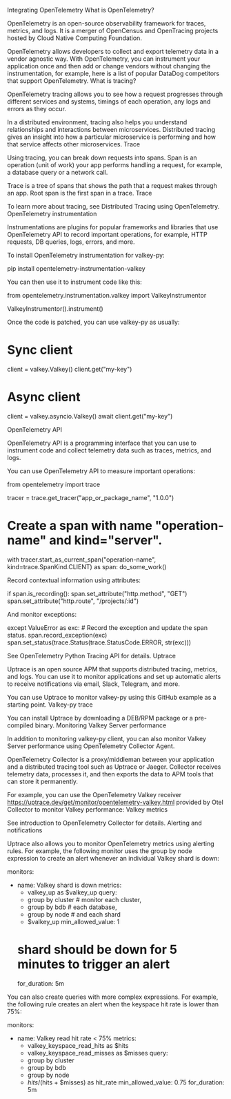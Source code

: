 Integrating OpenTelemetry
What is OpenTelemetry?

OpenTelemetry is an open-source observability framework for traces, metrics, and logs. It is a merger of OpenCensus and OpenTracing projects hosted by Cloud Native Computing Foundation.

OpenTelemetry allows developers to collect and export telemetry data in a vendor agnostic way. With OpenTelemetry, you can instrument your application once and then add or change vendors without changing the instrumentation, for example, here is a list of popular DataDog competitors that support OpenTelemetry.
What is tracing?

OpenTelemetry tracing allows you to see how a request progresses through different services and systems, timings of each operation, any logs and errors as they occur.

In a distributed environment, tracing also helps you understand relationships and interactions between microservices. Distributed tracing gives an insight into how a particular microservice is performing and how that service affects other microservices.
Trace

Using tracing, you can break down requests into spans. Span is an operation (unit of work) your app performs handling a request, for example, a database query or a network call.

Trace is a tree of spans that shows the path that a request makes through an app. Root span is the first span in a trace.
Trace

To learn more about tracing, see Distributed Tracing using OpenTelemetry.
OpenTelemetry instrumentation

Instrumentations are plugins for popular frameworks and libraries that use OpenTelemetry API to record important operations, for example, HTTP requests, DB queries, logs, errors, and more.

To install OpenTelemetry instrumentation for valkey-py:

pip install opentelemetry-instrumentation-valkey

You can then use it to instrument code like this:

from opentelemetry.instrumentation.valkey import ValkeyInstrumentor

ValkeyInstrumentor().instrument()

Once the code is patched, you can use valkey-py as usually:

# Sync client
client = valkey.Valkey()
client.get("my-key")

# Async client
client = valkey.asyncio.Valkey()
await client.get("my-key")

OpenTelemetry API

OpenTelemetry API is a programming interface that you can use to instrument code and collect telemetry data such as traces, metrics, and logs.

You can use OpenTelemetry API to measure important operations:

from opentelemetry import trace

tracer = trace.get_tracer("app_or_package_name", "1.0.0")

# Create a span with name "operation-name" and kind="server".
with tracer.start_as_current_span("operation-name", kind=trace.SpanKind.CLIENT) as span:
    do_some_work()

Record contextual information using attributes:

if span.is_recording():
    span.set_attribute("http.method", "GET")
    span.set_attribute("http.route", "/projects/:id")

And monitor exceptions:

except ValueError as exc:
    # Record the exception and update the span status.
    span.record_exception(exc)
    span.set_status(trace.Status(trace.StatusCode.ERROR, str(exc)))

See OpenTelemetry Python Tracing API for details.
Uptrace

Uptrace is an open source APM that supports distributed tracing, metrics, and logs. You can use it to monitor applications and set up automatic alerts to receive notifications via email, Slack, Telegram, and more.

You can use Uptrace to monitor valkey-py using this GitHub example as a starting point.
Valkey-py trace

You can install Uptrace by downloading a DEB/RPM package or a pre-compiled binary.
Monitoring Valkey Server performance

In addition to monitoring valkey-py client, you can also monitor Valkey Server performance using OpenTelemetry Collector Agent.

OpenTelemetry Collector is a proxy/middleman between your application and a distributed tracing tool such as Uptrace or Jaeger. Collector receives telemetry data, processes it, and then exports the data to APM tools that can store it permanently.

For example, you can use the OpenTelemetry Valkey receiver <https://uptrace.dev/get/monitor/opentelemetry-valkey.html> provided by Otel Collector to monitor Valkey performance:
Valkey metrics

See introduction to OpenTelemetry Collector for details.
Alerting and notifications

Uptrace also allows you to monitor OpenTelemetry metrics using alerting rules. For example, the following monitor uses the group by node expression to create an alert whenever an individual Valkey shard is down:

monitors:
  - name: Valkey shard is down
    metrics:
      - valkey_up as $valkey_up
    query:
      - group by cluster # monitor each cluster,
      - group by bdb # each database,
      - group by node # and each shard
      - $valkey_up
    min_allowed_value: 1
    # shard should be down for 5 minutes to trigger an alert
    for_duration: 5m

You can also create queries with more complex expressions. For example, the following rule creates an alert when the keyspace hit rate is lower than 75%:

monitors:
  - name: Valkey read hit rate < 75%
    metrics:
      - valkey_keyspace_read_hits as $hits
      - valkey_keyspace_read_misses as $misses
    query:
      - group by cluster
      - group by bdb
      - group by node
      - $hits / ($hits + $misses) as hit_rate
    min_allowed_value: 0.75
    for_duration: 5m

